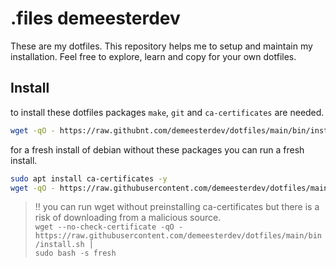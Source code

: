 # .files demeesterdev

These are my dotfiles. This repository helps me to setup and maintain my installation. Feel free to explore, learn and copy for your own dotfiles.

## Install

to install these dotfiles packages `make`, `git` and `ca-certificates` are needed.

```bash
wget -qO - https://raw.githubnt.com/demeesterdev/dotfiles/main/bin/install.sh | bash -s dotfiles
```

for a fresh install of debian without these packages you can run a fresh install.

```bash
sudo apt install ca-certificates -y
wget -qO - https://raw.githubusercontent.com/demeesterdev/dotfiles/main/bin/install.sh | sudo bash -s fresh
```

> !! you can run wget without preinstalling ca-certificates but there is a risk of downloading from a malicious source.  
> `wget --no-check-certificate -qO - https://raw.githubusercontent.com/demeesterdev/dotfiles/main/bin/install.sh |`  
> `sudo bash -s fresh`